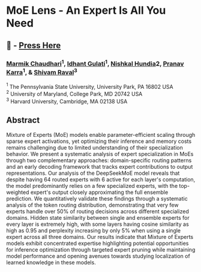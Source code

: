 # MoE Lens - An Expert Is All You Need

## 📄 - [Press Here](https://openreview.net/forum?id=GS4WXncwSF) 

### [Marmik Chaudhari](https://www.marmik.xyz/)$^1$, [Idhant Gulati](https://www.idhant.xyz/)$^1$, [Nishkal Hundia](https://www.linkedin.com/in/nishkal-hundia/)$2$, [Pranav Karra](https://pranavkarra.me/)$^1$, & [Shivam Raval](https://shivamraval.scholars.harvard.edu/)$^3$

$^1$ The Pennsylvania State University, University Park, PA 16802 USA \
$^2$ University of Maryland, College Park, MD 20742 USA \
$^3$ Harvard University, Cambridge, MA 02138 USA

## Abstract
Mixture of Experts (MoE) models enable parameter-efficient scaling through sparse expert activations, yet optimizing their inference and memory costs remains challenging due to limited understanding of their specialization behavior. We present a systematic analysis of expert specialization in MoEs through two complementary approaches: domain-specific routing patterns and an early decoding framework that tracks expert contributions to output representations. Our analysis of the DeepSeekMoE model reveals that despite having 64 routed experts with 6 active for each layer's computation, the model predominantly relies on a few specialized experts, with the top-weighted expert's output closely approximating the full ensemble prediction. We quantitatively validate these findings through a systematic analysis of the token routing distribution, demonstrating that very few experts handle over 50\% of routing decisions across different specialized domains. Hidden state similarity between single and ensemble experts for every layer is extremely high, with some layers having cosine similarity as high as 0.95 and perplexity increasing by only 5\% when using a single expert across all three domains. Our results indicate that Mixture of Experts models exhibit concentrated expertise highlighting potential opportunities for inference optimization through targeted expert pruning while maintaining model performance and opening avenues towards studying localization of learned knowledge in these models.